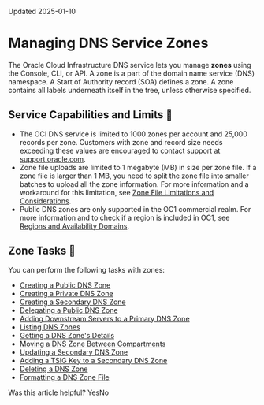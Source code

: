 Updated 2025-01-10
# Managing DNS Service Zones
The Oracle Cloud Infrastructure DNS service lets you manage **zones** using the Console, CLI, or API.
A zone is a part of the domain name service (DNS) namespace. A Start of Authority record (SOA) defines a zone. A zone contains all labels underneath itself in the tree, unless otherwise specified.
## Service Capabilities and Limits 🔗 
  * The OCI DNS service is limited to 1000 zones per account and 25,000 records per zone. Customers with zone and record size needs exceeding these values are encouraged to contact support at [support.oracle.com](http://support.oracle.com/). 
  * Zone file uploads are limited to 1 megabyte (MB) in size per zone file. If a zone file is larger than 1 MB, you need to split the zone file into smaller batches to upload all the zone information. For more information and a workaround for this limitation, see [Zone File Limitations and Considerations](https://docs.oracle.com/en-us/iaas/Content/DNS/Reference/formattingzonefile.htm#formattingzonefile_topic-zone-file-limits).
  * Public DNS zones are only supported in the OC1 commercial realm. For more information and to check if a region is included in OC1, see [Regions and Availability Domains](https://docs.oracle.com/iaas/Content/General/Concepts/regions.htm).


## Zone Tasks 🔗 
You can perform the following tasks with zones:
  * [Creating a Public DNS Zone](https://docs.oracle.com/en-us/iaas/Content/DNS/Concepts/gettingstarted_topic-Creating_a_Zone.htm#top "Create a public domain name service \(DNS\) zone to hold the trusted DNS records that reside on Oracle Cloud Infrastructure's nameservers.")
  * [Creating a Private DNS Zone](https://docs.oracle.com/en-us/iaas/Content/DNS/Tasks/create-private-zone.htm#top "Create a private domain name service \(DNS\) zone to manage records and hostname resolution for applications running within and between virtual cloud networks \(VCNs\), and on-premises or other private networks.")
  * [Creating a Secondary DNS Zone](https://docs.oracle.com/en-us/iaas/Content/DNS/Tasks/create-secondary-zone.htm#top "Create a secondary domain name service \(DNS\) zone to set up ingress from an external DNS provider to Oracle Cloud Infrastructure \(OCI\) DNS.")
  * [Delegating a Public DNS Zone](https://docs.oracle.com/en-us/iaas/Content/DNS/Concepts/gettingstarted_topic-Delegating_Your_Zone.htm#top "Make an OCI public domain name service \(DNS\) zone accessible through the internet.")
  * [Adding Downstream Servers to a Primary DNS Zone](https://docs.oracle.com/en-us/iaas/Content/DNS/Tasks/add-downstream-servers-primary-zone.htm#top "Set up secondary egress from OCI DNS to an external DNS provider.")
  * [Listing DNS Zones](https://docs.oracle.com/en-us/iaas/Content/DNS/Tasks/zone-list.htm#top "View a list of domain name service \(DNS\) zones in a compartment.")
  * [Getting a DNS Zone's Details](https://docs.oracle.com/en-us/iaas/Content/DNS/Tasks/zone-get.htm#top "View detailed information about a domain name service \(DNS\) zone.")
  * [Moving a DNS Zone Between Compartments](https://docs.oracle.com/en-us/iaas/Content/DNS/Tasks/zone-move-compartment.htm#top "Move a domain name service \(DNS\) zone from one compartment to another.")
  * [Updating a Secondary DNS Zone](https://docs.oracle.com/en-us/iaas/Content/DNS/Tasks/zone-update.htm#top "Update the master server IP information for a secondary domain name service \(DNS\) zone.")
  * [Adding a TSIG Key to a Secondary DNS Zone](https://docs.oracle.com/en-us/iaas/Content/DNS/Tasks/add-tsig-key-to-zone.htm#top "You can add a TSIG key directly to a secondary domain name service \(DNS\) zone. A TSIG key lets DNS authenticate updates to secondary zones.")
  * [Deleting a DNS Zone](https://docs.oracle.com/en-us/iaas/Content/DNS/Tasks/zone-delete.htm#top "Delete a domain name service \(DNS\) zone and its records.")
  * [Formatting a DNS Zone File](https://docs.oracle.com/en-us/iaas/Content/DNS/Reference/formattingzonefile.htm#format-zone-file "A domain name service \(DNS\) zone file is a text file that describes a DNS zone. The BIND file format is the industry preferred zone file format and has been widely adopted by DNS server software.")


Was this article helpful?
YesNo

